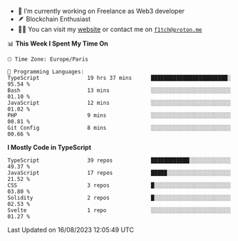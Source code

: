 - 🔭 I’m currently working on Freelance as Web3 developer
- 🪶 Blockchain Enthusiast
- 👨‍💻 You can visit my [website](https://f1tch.xyz) or contact me on [`f1tch@proton.me`](mailto:f1tch@proton.me)

<!--START_SECTION:waka-->
📊 **This Week I Spent My Time On** 

```text
🕑︎ Time Zone: Europe/Paris

💬 Programming Languages: 
TypeScript               19 hrs 37 mins      ████████████████████████░   95.54 % 
Bash                     13 mins             ░░░░░░░░░░░░░░░░░░░░░░░░░   01.10 % 
JavaScript               12 mins             ░░░░░░░░░░░░░░░░░░░░░░░░░   01.02 % 
PHP                      9 mins              ░░░░░░░░░░░░░░░░░░░░░░░░░   00.81 % 
Git Config               8 mins              ░░░░░░░░░░░░░░░░░░░░░░░░░   00.66 % 
```

**I Mostly Code in TypeScript** 

```text
TypeScript               39 repos            ████████████░░░░░░░░░░░░░   49.37 % 
JavaScript               17 repos            █████░░░░░░░░░░░░░░░░░░░░   21.52 % 
CSS                      3 repos             █░░░░░░░░░░░░░░░░░░░░░░░░   03.80 % 
Solidity                 2 repos             █░░░░░░░░░░░░░░░░░░░░░░░░   02.53 % 
Svelte                   1 repo              ░░░░░░░░░░░░░░░░░░░░░░░░░   01.27 % 
```




 Last Updated on 16/08/2023 12:05:49 UTC
<!--END_SECTION:waka-->
